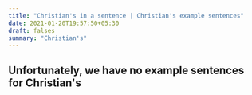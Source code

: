 ```yaml
---
title: "Christian's in a sentence | Christian's example sentences"
date: 2021-01-20T19:57:50+05:30
draft: falses
summary: "Christian's"
---
```

## Unfortunately, we have no example sentences for Christian's                 

